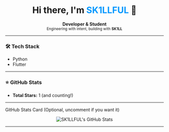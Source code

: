 <h1 align="center">Hi there, I'm <span style="color:#0099FF;">SK1LLFUL</span> 👋</h1>

<p align="center">
  <b>Developer & Student</b> <br>
  <sub>Engineering with intent, building with <b>SK1LL</b></sub>
</p>

---

### 🛠️ Tech Stack

- Python 
- Flutter 

---

### ⭐ GitHub Stats

- **Total Stars:** 1 (and counting!)

---

 GitHub Stats Card (Optional, uncomment if you want it)
<p align="center">
  <img src="https://github-readme-stats.vercel.app/api?username=SK1LLFUL&show_icons=true&theme=radical" alt="SK1LLFUL's GitHub Stats" />
</p>

---
